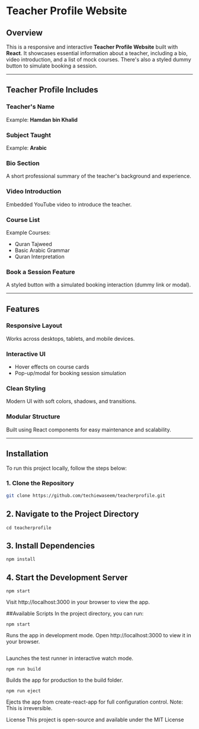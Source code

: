 # Teacher Profile Website

## Overview

This is a responsive and interactive **Teacher Profile Website** built with **React**. It showcases essential information about a teacher, including a bio, video introduction, and a list of mock courses. There's also a styled dummy button to simulate booking a session.

---

## Teacher Profile Includes

### Teacher's Name  
Example: **Hamdan bin Khalid**

### Subject Taught  
Example: **Arabic**

### Bio Section  
A short professional summary of the teacher's background and experience.

### Video Introduction  
Embedded YouTube video to introduce the teacher.

### Course List  
Example Courses:
- Quran Tajweed
- Basic Arabic Grammar
- Quran Interpretation

### Book a Session Feature  
A styled button with a simulated booking interaction (dummy link or modal).

---

## Features

### Responsive Layout  
Works across desktops, tablets, and mobile devices.

### Interactive UI  
- Hover effects on course cards  
- Pop-up/modal for booking session simulation

### Clean Styling  
Modern UI with soft colors, shadows, and transitions.

### Modular Structure  
Built using React components for easy maintenance and scalability.

---

## Installation

To run this project locally, follow the steps below:

### 1. Clone the Repository

```bash
git clone https://github.com/techiewaseem/teacherprofile.git
```

## 2. Navigate to the Project Directory
```
cd teacherprofile
```

## 3. Install Dependencies
```
npm install
```
## 4. Start the Development Server
```
npm start
```
Visit http://localhost:3000 in your browser to view the app.

##Available Scripts
In the project directory, you can run:

```
npm start
```
Runs the app in development mode.
Open http://localhost:3000 to view it in your browser.

```npm test
```
Launches the test runner in interactive watch mode.
```
npm run build
```
Builds the app for production to the build folder.
```
npm run eject
```
Ejects the app from create-react-app for full configuration control.
Note: This is irreversible.

License
This project is open-source and available under the MIT License
